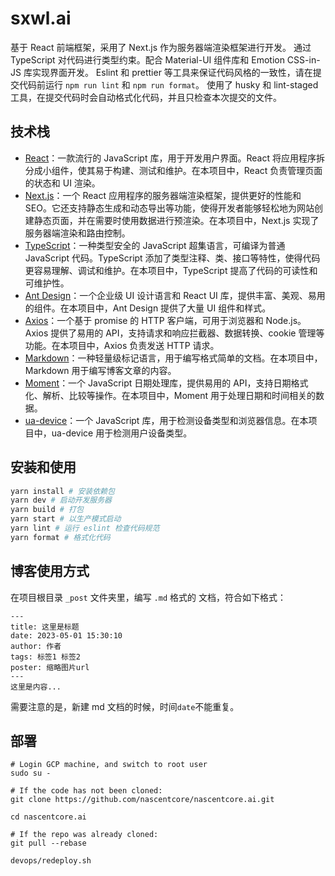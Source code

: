 # sxwl.ai

基于 React 前端框架，采用了 Next.js 作为服务器端渲染框架进行开发。
通过 TypeScript 对代码进行类型约束。配合 Material-UI 组件库和 Emotion CSS-in-JS 库实现界面开发。
Eslint 和 prettier 等工具来保证代码风格的一致性，请在提交代码前运行 `npm run lint` 和 `npm run format`。
使用了 husky 和 lint-staged 工具，在提交代码时会自动格式化代码，并且只检查本次提交的文件。

## 技术栈

- [React](https://reactjs.org/)：一款流行的 JavaScript 库，用于开发用户界面。React 将应用程序拆分成小组件，使其易于构建、测试和维护。在本项目中，React 负责管理页面的状态和 UI 渲染。
- [Next.js](https://nextjs.org/)：一个 React 应用程序的服务器端渲染框架，提供更好的性能和 SEO。它还支持静态生成和动态导出等功能，使得开发者能够轻松地为网站创建静态页面，并在需要时使用数据进行预渲染。在本项目中，Next.js 实现了服务器端渲染和路由控制。
- [TypeScript](https://www.typescriptlang.org/)：一种类型安全的 JavaScript 超集语言，可编译为普通 JavaScript 代码。TypeScript 添加了类型注释、类、接口等特性，使得代码更容易理解、调试和维护。在本项目中，TypeScript 提高了代码的可读性和可维护性。
- [Ant Design](https://ant.design/)：一个企业级 UI 设计语言和 React UI 库，提供丰富、美观、易用的组件。在本项目中，Ant Design 提供了大量 UI 组件和样式。
- [Axios](https://axios-http.com/)：一个基于 promise 的 HTTP 客户端，可用于浏览器和 Node.js。Axios 提供了易用的 API，支持请求和响应拦截器、数据转换、cookie 管理等功能。在本项目中，Axios 负责发送 HTTP 请求。
- [Markdown](https://daringfireball.net/projects/markdown/)：一种轻量级标记语言，用于编写格式简单的文档。在本项目中，Markdown 用于编写博客文章的内容。
- [Moment](https://momentjs.com/)：一个 JavaScript 日期处理库，提供易用的 API，支持日期格式化、解析、比较等操作。在本项目中，Moment 用于处理日期和时间相关的数据。
- [ua-device](https://github.com/3846masa/ua-device)：一个 JavaScript 库，用于检测设备类型和浏览器信息。在本项目中，ua-device 用于检测用户设备类型。

## 安装和使用

```bash
yarn install # 安装依赖包
yarn dev # 启动开发服务器
yarn build # 打包
yarn start # 以生产模式启动
yarn lint # 运行 eslint 检查代码规范
yarn format # 格式化代码
```

## 博客使用方式

在项目根目录 `_post` 文件夹里，编写 `.md` 格式的 文档，符合如下格式：
```
---
title: 这里是标题
date: 2023-05-01 15:30:10
author: 作者
tags: 标签1 标签2
poster: 缩略图片url
---
这里是内容...

```
需要注意的是，新建 md 文档的时候，时间`date`不能重复。

## 部署

```
# Login GCP machine, and switch to root user
sudo su -

# If the code has not been cloned:
git clone https://github.com/nascentcore/nascentcore.ai.git

cd nascentcore.ai

# If the repo was already cloned:
git pull --rebase

devops/redeploy.sh
```
